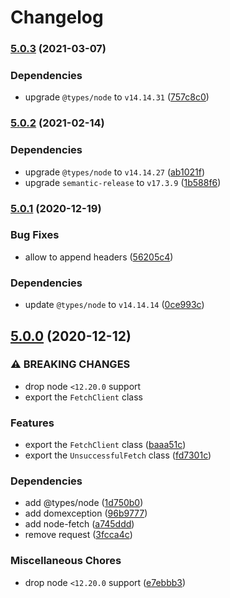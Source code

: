 # Changelog

### [5.0.3](https://github.com/vansergen/rpc-request/compare/v5.0.2...v5.0.3) (2021-03-07)

### Dependencies

- upgrade `@types/node` to `v14.14.31` ([757c8c0](https://github.com/vansergen/rpc-request/commit/757c8c05efa64a5aefabc1432792b381a2800414))

### [5.0.2](https://github.com/vansergen/rpc-request/compare/v5.0.1...v5.0.2) (2021-02-14)

### Dependencies

- upgrade `@types/node` to `v14.14.27` ([ab1021f](https://github.com/vansergen/rpc-request/commit/ab1021f14bf42352627ff74534dc26ba328049ca))
- upgrade `semantic-release` to `v17.3.9` ([1b588f6](https://github.com/vansergen/rpc-request/commit/1b588f64863a40e7ec8e4272964daf67f07396fe))

### [5.0.1](https://github.com/vansergen/rpc-request/compare/v5.0.0...v5.0.1) (2020-12-19)

### Bug Fixes

- allow to append headers ([56205c4](https://github.com/vansergen/rpc-request/commit/56205c4e6224d929ee8547a224af52037994819f))

### Dependencies

- update `@types/node` to `v14.14.14` ([0ce993c](https://github.com/vansergen/rpc-request/commit/0ce993c67141c4c01732605739d2bf22ddb077f3))

## [5.0.0](https://github.com/vansergen/rpc-request/compare/v4.0.10...v5.0.0) (2020-12-12)

### ⚠ BREAKING CHANGES

- drop node `<12.20.0` support
- export the `FetchClient` class

### Features

- export the `FetchClient` class ([baaa51c](https://github.com/vansergen/rpc-request/commit/baaa51cbbe309c0a1d5f1a075a83773235ef7fee))
- export the `UnsuccessfulFetch` class ([fd7301c](https://github.com/vansergen/rpc-request/commit/fd7301c5d1d514eb46756735cc71944af9066111))

### Dependencies

- add @types/node ([1d750b0](https://github.com/vansergen/rpc-request/commit/1d750b0b3d5ffa25a70ee025380542d76193480f))
- add domexception ([96b9777](https://github.com/vansergen/rpc-request/commit/96b9777a50d5a7cddf234a301126cabf1e3617b4))
- add node-fetch ([a745ddd](https://github.com/vansergen/rpc-request/commit/a745ddd6a3fbd15131197c3d0f855ed1c8a43a78))
- remove request ([3fcca4c](https://github.com/vansergen/rpc-request/commit/3fcca4c57cdf50e4af01af0433185f8194b22ef7))

### Miscellaneous Chores

- drop node `<12.20.0` support ([e7ebbb3](https://github.com/vansergen/rpc-request/commit/e7ebbb3c4a27dfd8a7b6266ae3ad085d3016ec74))
